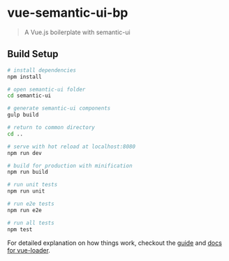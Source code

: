 # vue-semantic-ui-bp

> A Vue.js boilerplate with semantic-ui

## Build Setup

``` bash
# install dependencies
npm install

# open semantic-ui folder
cd semantic-ui

# generate semantic-ui components
gulp build

# return to common directory
cd ..

# serve with hot reload at localhost:8080
npm run dev

# build for production with minification
npm run build

# run unit tests
npm run unit

# run e2e tests
npm run e2e

# run all tests
npm test
```

For detailed explanation on how things work, checkout the [guide](http://vuejs-templates.github.io/webpack/) and [docs for vue-loader](http://vuejs.github.io/vue-loader).
